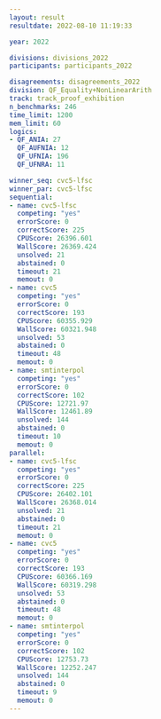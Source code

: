 ```yaml
---
layout: result
resultdate: 2022-08-10 11:19:33

year: 2022

divisions: divisions_2022
participants: participants_2022

disagreements: disagreements_2022
division: QF_Equality+NonLinearArith
track: track_proof_exhibition
n_benchmarks: 246
time_limit: 1200
mem_limit: 60
logics:
- QF_ANIA: 27
  QF_AUFNIA: 12
  QF_UFNIA: 196
  QF_UFNRA: 11

winner_seq: cvc5-lfsc
winner_par: cvc5-lfsc
sequential:
- name: cvc5-lfsc
  competing: "yes"
  errorScore: 0
  correctScore: 225
  CPUScore: 26396.601
  WallScore: 26369.424
  unsolved: 21
  abstained: 0
  timeout: 21
  memout: 0
- name: cvc5
  competing: "yes"
  errorScore: 0
  correctScore: 193
  CPUScore: 60355.929
  WallScore: 60321.948
  unsolved: 53
  abstained: 0
  timeout: 48
  memout: 0
- name: smtinterpol
  competing: "yes"
  errorScore: 0
  correctScore: 102
  CPUScore: 12721.97
  WallScore: 12461.89
  unsolved: 144
  abstained: 0
  timeout: 10
  memout: 0
parallel:
- name: cvc5-lfsc
  competing: "yes"
  errorScore: 0
  correctScore: 225
  CPUScore: 26402.101
  WallScore: 26368.014
  unsolved: 21
  abstained: 0
  timeout: 21
  memout: 0
- name: cvc5
  competing: "yes"
  errorScore: 0
  correctScore: 193
  CPUScore: 60366.169
  WallScore: 60319.298
  unsolved: 53
  abstained: 0
  timeout: 48
  memout: 0
- name: smtinterpol
  competing: "yes"
  errorScore: 0
  correctScore: 102
  CPUScore: 12753.73
  WallScore: 12252.247
  unsolved: 144
  abstained: 0
  timeout: 9
  memout: 0
---
```


